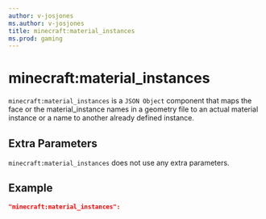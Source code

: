 ```yaml
---
author: v-josjones
ms.author: v-josjones
title: minecraft:material_instances
ms.prod: gaming
---
```


# minecraft:material_instances

`minecraft:material_instances` is a `JSON Object` component that maps the face or the material_instance names in a geometry file to an actual material instance or a name to another already defined instance.

## Extra Parameters

`minecraft:material_instances` does not use any extra parameters.

## Example

```json
"minecraft:material_instances":
```
